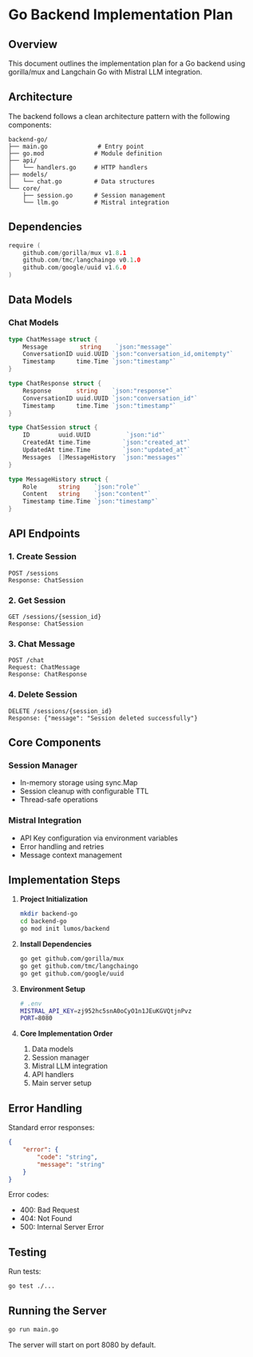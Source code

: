 # Go Backend Implementation Plan

## Overview
This document outlines the implementation plan for a Go backend using gorilla/mux and Langchain Go with Mistral LLM integration.

## Architecture

The backend follows a clean architecture pattern with the following components:

```
backend-go/
├── main.go              # Entry point
├── go.mod              # Module definition
├── api/
│   └── handlers.go     # HTTP handlers
├── models/
│   └── chat.go         # Data structures
└── core/
    ├── session.go      # Session management
    └── llm.go          # Mistral integration
```

## Dependencies

```go
require (
    github.com/gorilla/mux v1.8.1
    github.com/tmc/langchaingo v0.1.0
    github.com/google/uuid v1.6.0
)
```

## Data Models

### Chat Models
```go
type ChatMessage struct {
    Message         string    `json:"message"`
    ConversationID uuid.UUID `json:"conversation_id,omitempty"`
    Timestamp      time.Time `json:"timestamp"`
}

type ChatResponse struct {
    Response       string    `json:"response"`
    ConversationID uuid.UUID `json:"conversation_id"`
    Timestamp      time.Time `json:"timestamp"`
}

type ChatSession struct {
    ID        uuid.UUID          `json:"id"`
    CreatedAt time.Time         `json:"created_at"`
    UpdatedAt time.Time         `json:"updated_at"`
    Messages  []MessageHistory  `json:"messages"`
}

type MessageHistory struct {
    Role      string    `json:"role"`
    Content   string    `json:"content"`
    Timestamp time.Time `json:"timestamp"`
}
```

## API Endpoints

### 1. Create Session
```
POST /sessions
Response: ChatSession
```

### 2. Get Session
```
GET /sessions/{session_id}
Response: ChatSession
```

### 3. Chat Message
```
POST /chat
Request: ChatMessage
Response: ChatResponse
```

### 4. Delete Session
```
DELETE /sessions/{session_id}
Response: {"message": "Session deleted successfully"}
```

## Core Components

### Session Manager
- In-memory storage using sync.Map
- Session cleanup with configurable TTL
- Thread-safe operations

### Mistral Integration
- API Key configuration via environment variables
- Error handling and retries
- Message context management

## Implementation Steps

1. **Project Initialization**
   ```bash
   mkdir backend-go
   cd backend-go
   go mod init lumos/backend
   ```

2. **Install Dependencies**
   ```bash
   go get github.com/gorilla/mux
   go get github.com/tmc/langchaingo
   go get github.com/google/uuid
   ```

3. **Environment Setup**
   ```bash
   # .env
   MISTRAL_API_KEY=zj952hc5snA0oCyO1n1JEuKGVQtjnPvz
   PORT=8080
   ```

4. **Core Implementation Order**
   1. Data models
   2. Session manager
   3. Mistral LLM integration
   4. API handlers
   5. Main server setup

## Error Handling

Standard error responses:
```json
{
    "error": {
        "code": "string",
        "message": "string"
    }
}
```

Error codes:
- 400: Bad Request
- 404: Not Found
- 500: Internal Server Error

## Testing

Run tests:
```bash
go test ./...
```

## Running the Server

```bash
go run main.go
```

The server will start on port 8080 by default.